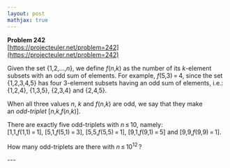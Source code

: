 ```yaml
---
layout: post
mathjax: true
---
```

**Problem 242**  
[https://projecteuler.net/problem=242](https://projecteuler.net/problem=242)

<p>Given the set {1,2,...,<var>n</var>}, we define <var>f</var>(<var>n</var>,<var>k</var>) as the number of its <var>k</var>-element subsets with an odd sum of elements. For example, <var>f</var>(5,3) = 4, since the set {1,2,3,4,5} has four 3-element subsets having an odd sum of elements, i.e.: {1,2,4}, {1,3,5}, {2,3,4} and {2,4,5}.</p>

<p>When all three values <var>n</var>, <var>k</var> and <var>f</var>(<var>n</var>,<var>k</var>) are odd, we say that they make <br />
an <i>odd-triplet</i> [<var>n</var>,<var>k</var>,<var>f</var>(<var>n</var>,<var>k</var>)].</p>

<p>There are exactly five odd-triplets with <var>n</var> ≤ 10, namely:<br />
[1,1,<var>f</var>(1,1) = 1], [5,1,<var>f</var>(5,1) = 3], [5,5,<var>f</var>(5,5) = 1], [9,1,<var>f</var>(9,1) = 5] and [9,9,<var>f</var>(9,9) = 1].</p>

<p>How many odd-triplets are there with <var>n</var> ≤ 10<sup>12</sup> ?</p>
---
